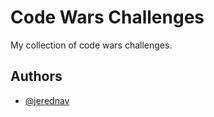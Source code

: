 # Code Wars Challenges

My collection of code wars challenges.


## Authors

- [@jerednav](https://www.github.com/jerednav)

  
